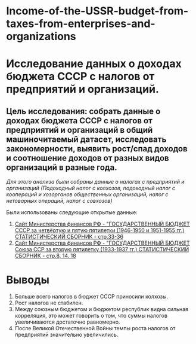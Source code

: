 # Income-of-the-USSR-budget-from-taxes-from-enterprises-and-organizations
# **Исследование данных о доходах бюджета СССР с налогов от предприятий и организаций.**

## Цель исследования: собрать данные о доходах бюджета СССР с налогов от предприятий и организаций в общий машиночитаемый датасет, исследовать закономерности, выявить рост/спад доходов и соотношение доходов от разных видов организаций в разные года. ##

*Для этого анализа были собраны данные о налогах с предприятий и организаций (Подоходный налог с колхозов, подоходный налог с коопераций и хозорганов общественных организаций, налог с нетоварных операций, налог с совхозов)*

Были использованы следующие открытые данные:
1. [Сайт Министерства финансов РФ - "ГОСУДАРСТВЕННЫЙ БЮДЖЕТ СССР за четвёртую и пятую пятилетки (1946-1950 и 1951-1955 гг.) СТАТИСТИЧЕСКИЙ СБОРНИК - стр.33-36](https://minfin.gov.ru/common/upload/library/2020/11/main/Stat_1946-1955_95495.pdf)
2. [Сайт Министерства финансов РФ - "ГОСУДАРСТВЕННЫЙ БЮДЖЕТ Союза ССР за вторую пятилетку (1933-1937 гг.) СТАТИСТИЧЕСКИЙ СБОРНИК - стр.8, 14. 18](https://minfin.gov.ru/common/upload/library/2020/11/main/Stat_1933-1937_7248.pdf)

# **Выводы**
1. Больше всего налогов в бюджет СССР приносили колхозы.
2. Рост налогов не стабилен. 
3. Между союзным бюджетом и бюджетом республик видна сильная корреляция, это может говорить о том, что суммы налогов увеличиваются достаточно равномерно.
4. После Великой Отечественной Войны темпы роста налогов от предприятий значительно увеличились.

